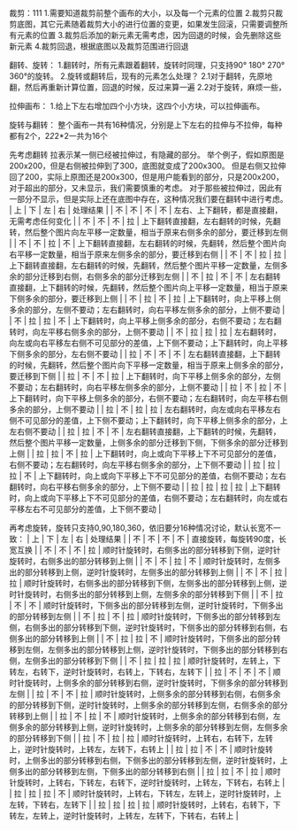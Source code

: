 裁剪：111
1.需要知道裁剪前整个画布的大小，以及每一个元素的位置
2.裁剪只裁剪底图，其它元素随着裁剪大小的进行位置的变更，如果发生回滚，只需要调整所有元素的位置
3.裁剪后添加的新元素无需考虑，因为回退的时候，会先删除这些新元素
4.裁剪回退，根据底图以及裁剪范围进行回退


翻转、旋转：
1.翻转时，所有元素跟着翻转，旋转时同理，只支持90° 180° 270° 360°的旋转。
2.旋转或翻转后，现有的元素怎么处理？
2.1对于翻转，先原地翻，然后再重新计算位置，回退的时候，反过来算一遍
2.2对于旋转，麻烦一些，

拉伸画布：
1.给上下左右增加四个小方块，这四个小方块，可以拉伸画布。

旋转与翻转：
整个画布一共有16种情况，分别是上下左右的拉伸与不拉伸，每种都有2个，2*2*2*2一共为16个

先考虑翻转
拉表示某一侧已经被拉伸过，有隐藏的部分。
举个例子，假如原图是200x200，但是右侧被拉伸到了300，底图就变成了200x300。
但是右侧又拉伸回了200，实际上原图还是200x300，但是用户能看到的部分，只是200x200，对于超出的部分，又未显示，我们需要慎重的考虑。
对于那些被拉伸过，因此有一部分不显示，但是实际上还在底图中存在，这种情况我们要在翻转中进行考虑。
| 上 | 下 | 左 | 右 | 处理结果 |
| 不 | 不 | 不 | 不 | 左右、上下翻转，都是直接翻，无需考虑任何变化 |
| 不 | 不 | 不 | 拉 | 上下翻转直接翻，左右翻转的时候，先翻转，然后整个图片向左平移一定数量，相当于原来右侧多余的部分，要迁移到左侧 |
| 不 | 不 | 拉 | 不 | 上下翻转直接翻，左右翻转的时候，先翻转，然后整个图片向右平移一定数量，相当于原来左侧多余的部分，要迁移到右侧 |
| 不 | 不 | 拉 | 拉 | 上下翻转直接翻，左右翻转的时候，先翻转，然后整个图片平移一定数量，左侧多余的部分迁移到右侧，右侧多余的部分迁移到左侧 |
| 不 | 拉 | 不 | 不 | 左右翻转直接翻，上下翻转的时候，先翻转，然后整个图片向上平移一定数量，相当于原来下侧多余的部分，要迁移到上侧 |
| 不 | 拉 | 不 | 拉 | 上下翻转时，向上平移上侧多余的部分，左侧不要动；左右翻转时，向右平移左侧多余的部分，上侧不要动 |
| 不 | 拉 | 拉 | 不 | 上下翻转时，向上平移上侧多余的部分，右侧不要动；左右翻转时，向左平移右侧多余的部分，上侧不要动 |
| 不 | 拉 | 拉 | 拉 | 左右翻转时，向左或向右平移左右侧不可见部分的差值，上下侧不要动；上下翻转时，向上平移下侧多余的部分，左右侧不要动 |
| 拉 | 不 | 不 | 不 | 左右翻转直接翻，上下翻转的时候，先翻转，然后整个图片向下平移一定数量，相当于原来上侧多余的部分，要迁移到下侧 |
| 拉 | 不 | 不 | 拉 | 上下翻转时，向下平移上侧多余的部分，左侧不要动；左右翻转时，向右平移左侧多余的部分，上侧不要动 |
| 拉 | 不 | 拉 | 不 | 上下翻转时，向下平移上侧多余的部分，右侧不要动；左右翻转时，向左平移右侧多余的部分，上侧不要动 |
| 拉 | 不 | 拉 | 拉 | 左右翻转时，向左或向右平移左右侧不可见部分的差值，上下侧不要动；上下翻转时，向下平移上侧多余的部分，上左右侧不要动 |
| 拉 | 拉 | 不 | 不 | 左右翻转直接翻，上下翻转的时候，先翻转，然后整个图片平移一定数量，上侧多余的部分迁移到下侧，下侧多余的部分迁移到上侧 |
| 拉 | 拉 | 不 | 拉 | 上下翻转时，向上或向下平移上下不可见部分的差值，右侧不要动；左右翻转时，向左平移右侧多余的部分，上下侧不要动 | 
| 拉 | 拉 | 拉 | 不 | 上下翻转时，向上或向下平移上下不可见部分的差值，右侧不要动；左右翻转时，向右平移右侧多余的部分，上下侧不要动 | 
| 拉 | 拉 | 拉 | 拉 | 上下翻转时，向上或向下平移上下不可见部分的差值，右侧不要动；左右翻转时，向左或右平移左右不可见部分的差值，上下侧不要动 |

再考虑旋转，旋转只支持0,90,180,360，依旧要分16种情况讨论，默认长宽不一致：
| 上 | 下 | 左 | 右 | 处理结果 |
| 不 | 不 | 不 | 不 | 直接旋转，每旋转90度，长宽互换 |
| 不 | 不 | 不 | 拉 | 顺时针旋转时，右侧多出的部分转移到下侧，逆时针旋转时，右侧多出的部分转移到上侧 |
| 不 | 不 | 拉 | 不 | 顺时针旋转时，左侧多出的部分转移到上侧，逆时针旋转时，左侧多出的部分转移到上侧 |
| 不 | 不 | 拉 | 拉 | 顺时针旋转时，右侧多出的部分转移到下侧，左侧多出的部分转移到上侧，逆时针旋转时，右侧多出的部分转移到上侧，左侧多余的部分转移到下侧 |
| 不 | 拉 | 不 | 不 | 顺时针旋转时，下侧多出的部分转移到左侧，逆时针旋转时，下侧多出的部分转移到左侧 |
| 不 | 拉 | 不 | 拉 | 顺时针旋转时，下侧多出的部分转移到左侧，右侧多出的部分转移到下侧，逆时针旋转时，下侧多出的部分转移到右侧，右侧多出的部分转移到上侧 |
| 不 | 拉 | 拉 | 不 | 顺时针旋转时，下侧多出的部分转移到左侧，左侧多出的部分转移到上侧，逆时针旋转时，下侧多出的部分转移到右侧，左侧多出的部分转移到下侧 |
| 不 | 拉 | 拉 | 拉 | 顺时针旋转时，左转上，下转左，右转下，逆时针旋转时，右转上，下转右，左转下 |
| 拉 | 不 | 不 | 不 | 顺时针旋转时，上侧多余的部分转移到右侧，逆时针旋转时，下侧多余的部分转移到左侧 |
| 拉 | 不 | 不 | 拉 | 顺时针旋转时，上侧多余的部分转移到右侧，右侧多余的部分转移到下侧，逆时针旋转时，上侧多余的部分转移到左侧，右侧多余的部分转移到上侧 |
| 拉 | 不 | 拉 | 不 | 顺时针旋转时，上侧多余的部分转移到右侧，左侧多余的部分转移到上侧，逆时针旋转时，上侧多余的部分转移到左侧，左侧多余的部分转移到下侧 |
| 拉 | 不 | 拉 | 拉 | 顺时针旋转时，上转右，右转下，左转上，逆时针旋转时，上转左，左转下，右转上 |
| 拉 | 拉 | 不 | 不 | 顺时针旋转时，上侧多出的部分转移到右侧，下侧多出的部分转移到左侧，逆时针旋转时，上侧多出的部分转移到左侧，下侧多出的部分转移到右侧 |
| 拉 | 拉 | 不 | 拉 | 顺时针旋转时，上转右，下转左，右转下，逆时针旋转时，上转左，下转右，右转上 |
| 拉 | 拉 | 拉 | 不 | 顺时针旋转时，上转右，下转左，左转上，逆时针旋转时，上左转，下转右，左转下 |
| 拉 | 拉 | 拉 | 拉 | 顺时针旋转时，上转右，右转下，下转左，左转上，逆时针旋转时，上转左，左转下，下转右，右转上 |
